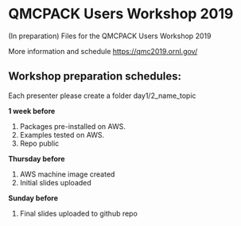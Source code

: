 # QMCPACK Users Workshop 2019

(In preparation) Files for the QMCPACK Users Workshop 2019 

More information and schedule https://qmc2019.ornl.gov/

## Workshop preparation schedules:

Each presenter please create a folder day1/2_name_topic

**1 week before**
1. Packages pre-installed on AWS.
2. Examples tested on AWS.
3. Repo public

**Thursday before**
1. AWS machine image created
2. Initial slides uploaded

**Sunday before**
1. Final slides uploaded to github repo

